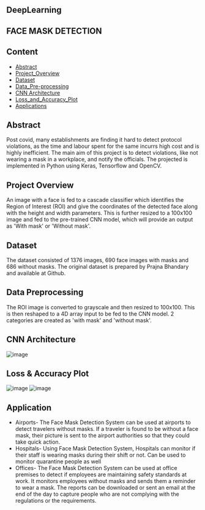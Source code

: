 ## DeepLearning


## FACE MASK DETECTION
## Content
  * [Abstract](#Abstract)
  * [Project_Overview](#Project_Overview)
  * [Dataset](#Dataset)
  * [Data_Pre-processing](#Data_Pre-processing)
  * [CNN Architecture](#CNN_Architecture)
  * [Loss_and_Accuracy_Plot](#Loss_and_Accuracy_Plot)
  * [Applications](#Applications)
## Abstract

Post covid, many establishments are finding it hard to detect protocol violations, as the time and labour spent for the same incurrs high cost and is highly inefficient. The main aim of this project is to detect violations, like not wearing a mask in a workplace, and notify the officials. The projected is implemented in Python using Keras, Tensorflow and OpenCV. 

## Project Overview

An image with a face is fed to a cascade classifier which identifies the Region of Interest (ROI) and give the coordinates of the detected face along with the height and width parameters. This is further resized to a 100x100 image and fed to the pre-trained CNN model, which will provide an output as 'With mask' or 'Without mask'.

## Dataset

The dataset consisted of 1376 images, 690 face images with masks and 686 without masks. 
The original dataset is prepared by Prajna Bhandary and available at Github.

## Data Preprocessing

The ROI image is converted to grayscale and then resized to 100x100. This is then reshaped to a 4D array input to be fed to the CNN model. 
2 categories are created as 'with mask' and 'without mask'.
## CNN Architecture

 ![image](https://user-images.githubusercontent.com/62449953/144737157-42a3feea-ea5c-490a-ba3d-de034e1e4e71.png)

## Loss & Accuracy Plot

![image](https://user-images.githubusercontent.com/62449953/144737120-115917e1-a4e8-4779-9402-5a9e1830b9fe.png)
![image](https://user-images.githubusercontent.com/62449953/144737130-7eda9fd7-ec17-4e8f-a85c-3bb2511cab49.png)

   
## Application

* Airports-
The Face Mask Detection System can be used at airports to detect travelers without masks. If a traveler is found to be without a face mask, their picture is sent to the airport authorities so that they could take quick action. 
* Hospitals-
Using Face Mask Detection System, Hospitals can monitor if their staff is wearing masks during their shift or not. Can be used to monitor quarantine people as well
* Offices-
The Face Mask Detection System can be used at office premises to detect if employees are maintaining safety standards at work. 
It monitors employees without masks and sends them a reminder to wear a mask. The reports can be downloaded or sent an email at the end of the day to capture people who are not complying with the regulations or the requirements. 




